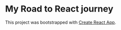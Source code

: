 # My Road to React journey

This project was bootstrapped with [Create React App](https://github.com/facebook/create-react-app).
